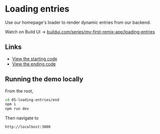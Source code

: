 # Loading entries

Use our homepage's loader to render dynamic entries from our backend.

Watch on Build UI → [buildui.com/series/my-first-remix-app/loading-entries](https://buildui.com/series/my-first-remix-app/loading-entries)

## Links

- [View the starting code](./begin)
- [View the ending code](./end)

## Running the demo locally

From the root,

```sh
cd 05-loading-entries/end
npm i
npm run dev
```

Then navigate to

```
http://localhost:3000
```

